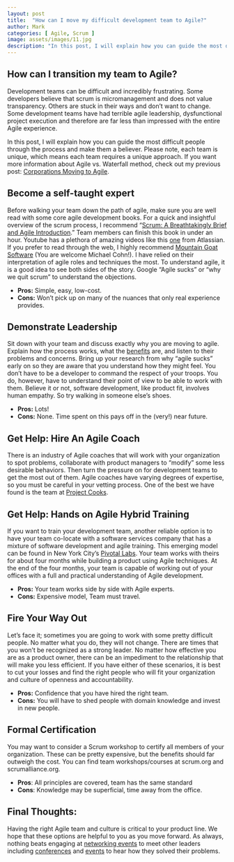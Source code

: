 ```yaml
---
layout: post
title:  "How can I move my difficult development team to Agile?"
author: Mark
categories: [ Agile, Scrum ]
image: assets/images/11.jpg
description: "In this post, I will explain how you can guide the most difficult people through the process and make them a believer."
---
```


## How can I transition my team to Agile?

Development teams can be difficult and incredibly frustrating. Some developers believe that scrum is micromanagement and does not value transparency. Others are stuck in their ways and don’t want to change. Some development teams have had terrible agile leadership, dysfunctional project execution and therefore are far less than impressed with the entire Agile experience.

In this post, I will explain how you can guide the most difficult people through the process and make them a believer. Please note, each team is unique, which means each team requires a unique approach. If you want more information about Agile vs. Waterfall method, check out my previous post:  [Corporations Moving to Agile](https://www.jirajedi.com/corporations-going-agile/).

## Become a self-taught expert

Before walking your team down the path of agile, make sure you are well read with some core agile development books. For a quick and insightful overview of the scrum process, I recommend “[Scrum: A Breathtakingly Brief and Agile Introduction](https://www.agilelearninglabs.com/resources/scrum-introduction/).” Team members can finish this book in under an hour. Youtube has a plethora of amazing videos like this [one](https://www.youtube.com/watch?v=NrHpXvDXVrw#t=4m15s) from Atlassian. If you prefer to read through the web, I highly recommend [Mountain Goat Software](https://www.mountaingoatsoftware.com/agile/scrum) (You are welcome Michael Cohn!). I have relied on their interpretation of agile roles and techniques the most. To understand agile, it is a good idea to see both sides of the story. Google “Agile sucks” or “why we quit scrum” to understand the objections.

-   **Pros:** Simple, easy, low-cost.
-   **Cons:** Won’t pick up on many of the nuances that only real experience provides.

## Demonstrate Leadership

Sit down with your team and discuss exactly why you are moving to agile. Explain how the process works, what the  [benefits](https://apiumhub.com/tech-blog-barcelona/benefits-of-agile-project-management/)  are, and listen to their problems and concerns. Bring up your research from why “agile sucks” early on so they are aware that you understand how they might feel. You don’t have to be a developer to command the respect of your troops. You do, however, have to understand their point of view to be able to work with them. Believe it or not, software development, like product fit, involves human empathy. So try walking in someone else’s shoes.

-   **Pros:** Lots!
-   **Cons:** None. Time spent on this pays off in the (very!) near future.

## Get Help: Hire An Agile Coach

There is an industry of Agile coaches that will work with your organization to spot problems, collaborate with product managers to “modify” some less desirable behaviors. Then turn the pressure on for development teams to get the most out of them. Agile coaches have varying degrees of expertise, so you must be careful in your vetting process. One of the best we have found is the team at [Project Cooks](https://www.projectcooks.com/our-team/linda-cook-baltimore-md/).

## Get Help: Hands on Agile Hybrid Training

If you want to train your development team, another reliable option is to have your team co-locate with a software services company that has a mixture of software development and agile training. This emerging model can be found in New York City’s [Pivotal Labs](https://pivotal.io/labs). Your team works with theirs for about four months while building a product using Agile techniques. At the end of the four months, your team is capable of working out of your offices with a full and practical understanding of Agile development.

-   **Pros:** Your team works side by side with Agile experts.
-   **Cons:** Expensive model, Team must travel.

## Fire Your Way Out

Let’s face it; sometimes you are going to work with some pretty difficult people. No matter what you do, they will not change. There are times that you won’t be recognized as a strong leader. No matter how effective you are as a product owner, there can be an impediment to the relationship that will make you less efficient. If you have either of these scenarios, it is best to cut your losses and find the right people who will fit your organization and culture of openness and accountability.

-   **Pros:** Confidence that you have hired the right team.
-   **Cons:** You will have to shed people with domain knowledge and invest in new people.

## Formal Certification

You may want to consider a Scrum workshop to certify all members of your organization. These can be pretty expensive, but the benefits should far outweigh the cost. You can find team workshops/courses at scrum.org and scrumalliance.org. 

-   **Pros**: All principles are covered, team has the same standard
-   **Cons**: Knowledge may be superficial, time away from the office.

## Final Thoughts:

Having the right Agile team and culture is critical to your product line. We hope that these options are helpful to you as you move forward. As always, nothing beats engaging at [networking events](https://www.meetup.com/find/?allMeetups=false&keywords=agile&radius=Infinity&userFreeform=Baltimore%2C+MD&mcId=z21230&mcName=Baltimore%2C+MD&sort=recommended&eventFilter=mysugg) to meet other leaders including [conferences](https://www.agilealliance.org/events/) and [events](https://www.scrumalliance.org/courses-events/events) to hear how they solved their problems.
